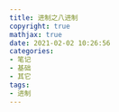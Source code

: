 ```yaml
---
title: 进制之八进制
copyright: true
mathjax: true
date: 2021-02-02 10:26:56
categories:
- 笔记
- 基础
- 其它
tags:
- 进制
---
```

